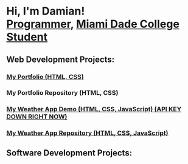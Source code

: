 <h1>Hi, I'm Damian! <br/><a href="https://github.com/MDamianCoding">Programmer</a>, <a href="https://www.linkedin.com/in/MDamianCoding">Miami Dade College Student</a></h1>
<h2>Web Development Projects:</h2>
<h3><a href="https://mdamiancoding.github.io">My Portfolio (HTML, CSS)</a></h3>
<h3><a [href="(https://github.com/MDamianCoding/mdamiancoding.github.io)">My Portfolio Repository (HTML, CSS)</a></h3>
<h3><a href="https://mdamiancoding.github.io/WeatherApp">My Weather App Demo (HTML, CSS, JavaScript) (API KEY DOWN RIGHT NOW)</a></h3>
<h3><a href="https://github.com/MDamianCoding/WeatherApp">My Weather App Repository (HTML, CSS, JavaScript)</a></h3>
<h2>Software Development Projects:</h2>
